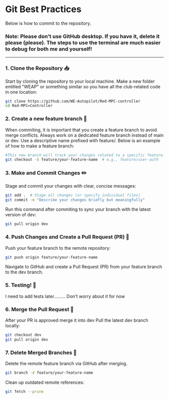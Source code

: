 # Git Best Practices

Below is how to commit to the repository. 
### Note: Please don't use GitHub desktop. If you have it, delete it please (please). The steps to use the terminal are much easier to debug for both me and yourself! 

---

### 1. Clone the Repository 📥
Start by cloning the repository to your local machine. Make a new folder entitled "WEAP" or something similar so you have all the club-related code in one location:
```bash
git clone https://github.com/WE-Autopilot/Red-MPC-controller
cd Red-MPC=Controller
```

### 2. Create a new feature branch  🌱
When commiting, it is important that you create a feature branch to avoid merge conflicts. Always work on a dedicated feature branch instead of main or dev. Use a descriptive name prefixed with feature/. Below is an example of how to make a feature branch:
```bash
#This new branch will track your changes related to a specific feature.
git checkout -b feature/your-feature-name  # e.g., feature/user-auth
```

### 3. Make and Commit Changes ✏️
Stage and commit your changes with clear, concise messages:
```bash
git add .  # Stage all changes (or specify individual files)
git commit -m "Describe your changes briefly but meaningfully"
```
Run this command after commiting to sync your branch with the latest version of dev:
```bash
git pull origin dev
```

### 4. Push Changes and Create a Pull Request (PR) 🚀
Push your feature branch to the remote repository:
```bash
git push origin feature/your-feature-name
```
Navigate to GitHub and create a Pull Request (PR) from your feature branch to the dev branch.

### 5. Testing! 🧪
I need to add tests later......... Don't worry about it for now

### 6. Merge the Pull Request 🔀
After your PR is approved merge it into dev
Pull the latest dev branch locally:

```bash
git checkout dev
git pull origin dev
```

### 7. Delete Merged Branches 🧹
Delete the remote feature branch via GitHub after merging.

```bash
git branch -d feature/your-feature-name
```
Clean up outdated remote references:
```bash
git fetch --prune
```
